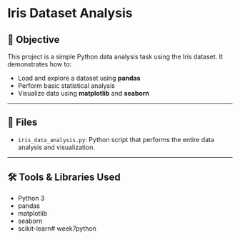 # Iris Dataset Analysis

## 📘 Objective
This project is a simple Python data analysis task using the Iris dataset. It demonstrates how to:
- Load and explore a dataset using **pandas**
- Perform basic statistical analysis
- Visualize data using **matplotlib** and **seaborn**

---

## 📁 Files
- `iris_data_analysis.py`: Python script that performs the entire data analysis and visualization.
  

---

## 🛠️ Tools & Libraries Used
- Python 3
- pandas
- matplotlib
- seaborn
- scikit-learn# week7python
